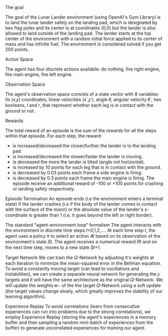 The goal

The goal of the Lunar Lander environment (using OpenAI's Gym Library) is to land the lunar lander safely on the landing pad, which is designated by two flag poles and its center is at coordinates (0,0) but the lander is also allowed to land outside of the landing pad. The lander starts at the top center of the environment with a random initial force applied to its center of mass and has infinite fuel. The environment is considered solved if you get 200 points.

Action Space

The agent has four discrete actions available: do nothing, fire right engine, fire main engine, fire left engine.

Observation Space

The agent's observation space consists of a state vector with 8 variables: its (𝑥,𝑦) coordinates, linear velocities (𝑥˙,𝑦˙), angle 𝜃, angular velocity 𝜃˙, two booleans, 𝑙 and 𝑟, that represent whether each leg is in contact with the ground or not.

Rewards

The total reward of an episode is the sum of the rewards for all the steps within that episode. For each step, the reward:
* is increased/decreased the closer/further the lander is to the landing pad.
* is increased/decreased the slower/faster the lander is moving.
* is decreased the more the lander is tilted (angle not horizontal).
* is increased by 10 points for each leg that is in contact with the ground.
* is decreased by 0.03 points each frame a side engine is firing.
* is decreased by 0.3 points each frame the main engine is firing.
The episode receive an additional reward of -100 or +100 points for crashing or landing safely respectively.

Episode Termination
An episode ends (i.e the environment enters a terminal state) if the lander crashes (i.e if the body of the lander comes in contact with the surface of the moon) or the absolute value of the lander's 𝑥-coordinate is greater than 1 (i.e. it goes beyond the left or right border).

The standard “agent-environment loop” formalism
The agent interacts with the environment in discrete time steps 𝑡=0,1,2,.... At each time step 𝑡, the agent uses a policy 𝜋 to select an action 𝐴𝑡 based on its observation of the environment's state 𝑆𝑡. The agent receives a numerical reward 𝑅𝑡 and on the next time step, moves to a new state 𝑆𝑡+1.


Target Network
We can train the 𝑄-Network by adjusting it's weights at each iteration to minimize the mean-squared error in the Bellman equation.
To avoid a constantly moving target (can lead to oscillations and instabilities), we can create a separate neural network for generating the 𝑦 targets and it will have the same architecture as the original 𝑄-Network. We will update the weights 𝑤− of the the target 𝑄-Network using a soft update (the target values change slowly, which greatly improves the stability of our learning algorithm).

Experience Replay
To avoid correlations (learn from consecutive experiences can run into problems due to the strong correlations), we employ Experience Replay (storing the agent's experiences in a memory buffer and then sampling a random mini-batch of experiences from the buffer) to generate uncorrelated experiences for training our agent.
